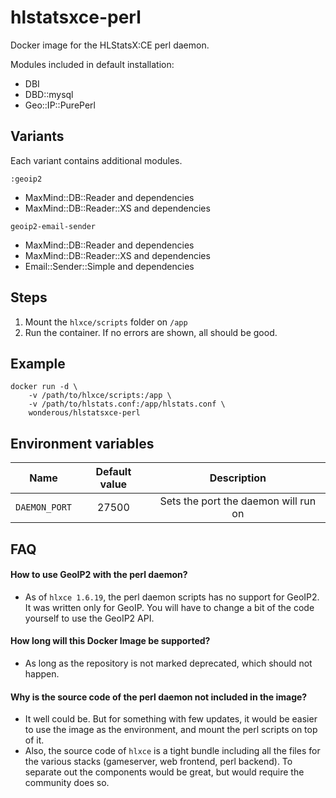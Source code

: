 # hlstatsxce-perl
Docker image for the HLStatsX:CE perl daemon.

Modules included in default installation:
- DBI
- DBD::mysql
- Geo::IP::PurePerl

## Variants

Each variant contains additional modules.

`:geoip2`

- MaxMind::DB::Reader and dependencies
- MaxMind::DB::Reader::XS and dependencies

`geoip2-email-sender`

- MaxMind::DB::Reader and dependencies
- MaxMind::DB::Reader::XS and dependencies
- Email::Sender::Simple and dependencies

## Steps
1. Mount the `hlxce/scripts` folder on `/app`
2. Run the container. If no errors are shown, all should be good.

## Example

```
docker run -d \
    -v /path/to/hlxce/scripts:/app \
    -v /path/to/hlstats.conf:/app/hlstats.conf \
    wonderous/hlstatsxce-perl
```

## Environment variables

| Name | Default value | Description
|:-------:|:---------------:|:---------:|
| `DAEMON_PORT` | 27500 | Sets the port the daemon will run on |


## FAQ

#### How to use GeoIP2 with the perl daemon?
 - As of `hlxce 1.6.19`, the perl daemon scripts has no support for GeoIP2. It was written only for GeoIP. You will have to change a bit of the code yourself to use the GeoIP2 API.

#### How long will this Docker Image be supported?
 - As long as the repository is not marked deprecated, which should not happen.

#### Why is the source code of the perl daemon not included in the image?
 - It well could be. But for something with few updates, it would be easier to use the image as the environment, and mount the perl scripts on top of it.
 - Also, the source code of `hlxce` is a tight bundle including all the files for the various stacks (gameserver, web frontend, perl backend). To separate out the components would be great, but would require the community does so.